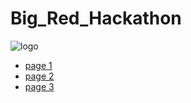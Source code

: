 # Big_Red_Hackathon
![logo](http://hanax.github.io/Strolk_for_Big_Red_Hackathon/logo.png)
* [page 1](http://hanax.github.io/Strolk_for_Big_Red_Hackathon/join.html)
* [page 2](http://hanax.github.io/Strolk_for_Big_Red_Hackathon/add_branch.html)
* [page 3](http://hanax.github.io/Strolk_for_Big_Red_Hackathon/offer.html)

